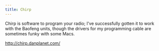 ```yaml
---
title: Chirp
---
```

Chirp is software to program your radio; I've successfully
gotten it to work with the Baofeng units, though the drivers
for my programming cable are sometimes funky with some Macs.

http://chirp.danplanet.com/
